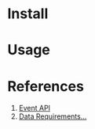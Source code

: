 
# Install

# Usage

# References
1. [Event API](https://docs.newrelic.com/docs/data-apis/ingest-apis/event-api/introduction-event-api/)
2. [Data Requirements...](https://docs.newrelic.com/docs/data-apis/custom-data/custom-events/data-requirements-limits-custom-event-data/)
